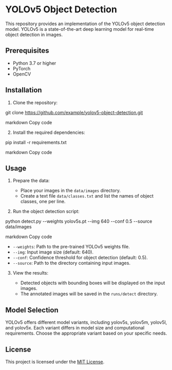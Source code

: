 # YOLOv5 Object Detection

This repository provides an implementation of the YOLOv5 object detection model. YOLOv5 is a state-of-the-art deep learning model for real-time object detection in images.

## Prerequisites

- Python 3.7 or higher
- PyTorch
- OpenCV

## Installation

1. Clone the repository:

git clone https://github.com/example/yolov5-object-detection.git

markdown
Copy code

2. Install the required dependencies:

pip install -r requirements.txt

markdown
Copy code

## Usage

1. Prepare the data:

   - Place your images in the `data/images` directory.
   - Create a text file `data/classes.txt` and list the names of object classes, one per line.

2. Run the object detection script:

python detect.py --weights yolov5s.pt --img 640 --conf 0.5 --source data/images

markdown
Copy code

- `--weights`: Path to the pre-trained YOLOv5 weights file.
- `--img`: Input image size (default: 640).
- `--conf`: Confidence threshold for object detection (default: 0.5).
- `--source`: Path to the directory containing input images.

3. View the results:

   - Detected objects with bounding boxes will be displayed on the input images.
   - The annotated images will be saved in the `runs/detect` directory.

## Model Selection

YOLOv5 offers different model variants, including yolov5s, yolov5m, yolov5l, and yolov5x. Each variant differs in model size and computational requirements. Choose the appropriate variant based on your specific needs.

## License

This project is licensed under the [MIT License](LICENSE).
